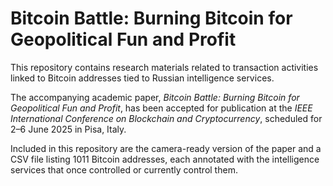 # Bitcoin Battle: Burning Bitcoin for Geopolitical Fun and Profit
This repository contains research materials related to transaction activities linked to Bitcoin addresses tied to Russian intelligence services.

The accompanying academic paper, *Bitcoin Battle: Burning Bitcoin for Geopolitical Fun and Profit*, has been accepted for publication at the *IEEE International Conference on Blockchain and Cryptocurrency*, scheduled for 2–6 June 2025 in Pisa, Italy.

Included in this repository are the camera-ready version of the paper and a CSV file listing 1011 Bitcoin addresses, each annotated with the intelligence services that once controlled or currently control them.
